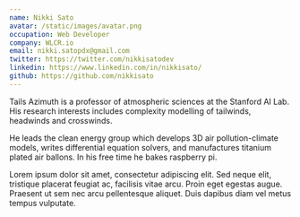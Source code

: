 ```yaml
---
name: Nikki Sato
avatar: /static/images/avatar.png
occupation: Web Developer
company: WLCR.io
email: nikki.satopdx@gmail.com
twitter: https://twitter.com/nikkisatodev
linkedin: https://www.linkedin.com/in/nikkisato/
github: https://github.com/nikkisato
---
```


Tails Azimuth is a professor of atmospheric sciences at the Stanford AI Lab. His research interests includes complexity modelling of tailwinds, headwinds and crosswinds.

He leads the clean energy group which develops 3D air pollution-climate models, writes differential equation solvers, and manufactures titanium plated air ballons. In his free time he bakes raspberry pi.

Lorem ipsum dolor sit amet, consectetur adipiscing elit. Sed neque elit, tristique placerat feugiat ac, facilisis vitae arcu. Proin eget egestas augue. Praesent ut sem nec arcu pellentesque aliquet. Duis dapibus diam vel metus tempus vulputate.
